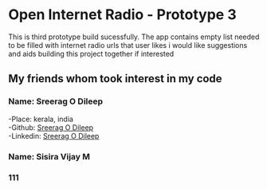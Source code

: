 # Open Internet Radio - Prototype 3

This is third prototype build sucessfully.
The app contains empty list needed to be filled with internet radio urls that user likes
i would like suggestions and aids building this project together if interested

## My friends whom took interest in my code

### Name: Sreerag O Dileep  
 -Place: kerala, india    
 -Github: [Sreerag O Dileep](https://github.com/Sreerag-O-Dileep)  
 -Linkedin: [Sreerag O Dileep](https://www.linkedin.com/in/sreerag-dileep)

### Name: Sisira Vijay M
### 111
